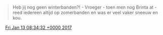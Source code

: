 > Heb jij nog geen winterbanden?\! \- Vroeger \- toen men nog Brinta at \- reed iedereen altijd op zomerbanden en was er veel vaker sneeuw en kou\.

<img src="../../media/tweet.ico" width="12" /> [Fri Jan 13 08:34:32 +0000 2017](https://twitter.com/DromerDenker/status/819824940870500352)